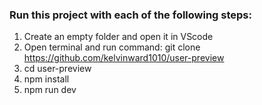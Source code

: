 ### Run this project with each of the following steps:
1. Create an empty folder and open it in VScode
1. Open terminal and run command: git clone https://github.com/kelvinward1010/user-preview
2. cd user-preview
3. npm install
4. npm run dev